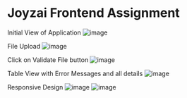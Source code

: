 # Joyzai Frontend Assignment

Initial View of Application
![image](https://github.com/user-attachments/assets/f938f623-6294-475a-82eb-f51de44aa5be)

File Upload
![image](https://github.com/user-attachments/assets/5182af6a-66bc-4bdb-a351-92d065edbc63)

Click on Validate File button
![image](https://github.com/user-attachments/assets/da640b22-e630-4877-903d-83710e2438bd)

Table View with Error Messages and all details
![image](https://github.com/user-attachments/assets/fbfdaa1f-70ad-4d1b-ac90-4267d639e0f4)

Responsive Design
![image](https://github.com/user-attachments/assets/7f6f07ce-4d08-4e7a-a547-2cab68840972)
![image](https://github.com/user-attachments/assets/ec059ef4-7409-442b-99b2-989415ea780c)







